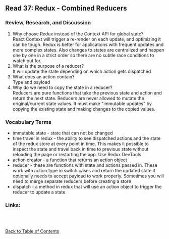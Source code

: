 ## Read 37: Redux - Combined Reducers

### Review, Research, and Discussion

1. Why choose Redux instead of the Context API for global state?  
   React Context will trigger a re-render on each update, and optimizing it can be tough. Redux is better for applications with frequent updates and more complex states. Also changes to states are centralized and happen one by one in a strict order so there are no subtle race conditions to watch out for.
1. What is the purpose of a reducer?  
   It will update the state depending on which action gets dispatched
1. What does an action contain?  
   Type and payload
1. Why do we need to copy the state in a reducer?  
   Reducers are pure functions that take the previous state and action and return the next state. Reducers are never allowed to mutate the original/current state values. It must make "immutable updates" by copying the existing state and making changes to the copied values.

### Vocabulary Terms

- immutable state - state that can not be changed
- time travel in redux - the ability to see dispatched actions and the state of the redux store at every point in time. This makes it possible to inspect the state and travel back in time to previous state without reloading the page or restarting the app. Use Redux DevTools
- action creator - a function that returns an action object
- reducer - these are functions with state and actions passed in. These work with action.type in switch cases and return the updated state it optionally needs to accept payload to work properly. Sometimes you will need to merge separate reducers before creating a store
- dispatch - a method in redux that will use an action object to trigger the reducer to update a state

### Links:

<br>
<br>

[Back to Table of Contents](README.md)
